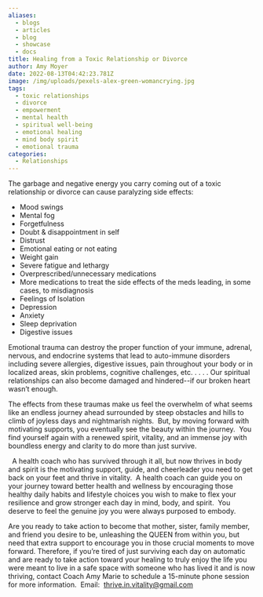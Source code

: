 ```yaml
---
aliases:
  - blogs
  - articles
  - blog
  - showcase
  - docs
title: Healing from a Toxic Relationship or Divorce
author: Amy Moyer
date: 2022-08-13T04:42:23.781Z
image: /img/uploads/pexels-alex-green-womancrying.jpg
tags:
  - toxic relationships
  - divorce
  - empowerment
  - mental health
  - spiritual well-being
  - emotional healing
  - mind body spirit
  - emotional trauma
categories:
  - Relationships
---
```

The garbage and negative energy you carry coming out of a toxic relationship or divorce can cause paralyzing side effects:

* Mood swings
* Mental fog
* Forgetfulness
* Doubt & disappointment in self
* Distrust
* Emotional eating or not eating
* Weight gain
* Severe fatigue and lethargy
* Overprescribed/unnecessary medications
* More medications to treat the side effects of the meds leading, in some cases, to misdiagnosis
* Feelings of Isolation
* Depression
* Anxiety
* Sleep deprivation
* Digestive issues

Emotional trauma can destroy the proper function of your immune, adrenal, nervous, and endocrine systems that lead to auto-immune disorders including severe allergies, digestive issues, pain throughout your body or in localized areas, skin problems, cognitive challenges, etc. . . . . Our spiritual relationships can also become damaged and hindered--if our broken heart wasn’t enough.



The effects from these traumas make us feel the overwhelm of what seems like an endless journey ahead surrounded by steep obstacles and hills to climb of joyless days and nightmarish nights.  But, by moving forward with motivating supports, you eventually see the beauty within the journey.  You find yourself again with a renewed spirit, vitality, and an immense joy with boundless energy and clarity to do more than just survive.



  A health coach who has survived through it all, but now thrives in body and spirit is the motivating support, guide, and cheerleader you need to get back on your feet and thrive in vitality.  A health coach can guide you on your journey toward better health and wellness by encouraging those healthy daily habits and lifestyle choices you wish to make to flex your resilience and grow stronger each day in mind, body, and spirit.  You deserve to feel the genuine joy you were always purposed to embody.



Are you ready to take action to become that mother, sister, family member, and friend you desire to be, unleashing the QUEEN from within you, but need that extra support to encourage you in those crucial moments to move forward. Therefore, if you’re tired of just surviving each day on automatic and are ready to take action toward your healing to truly enjoy the life you were meant to live in a safe space with someone who has lived it and is now thriving, contact Coach Amy Marie to schedule a 15-minute phone session for more information.  Email:  thrive.in.vitality@gmail.com